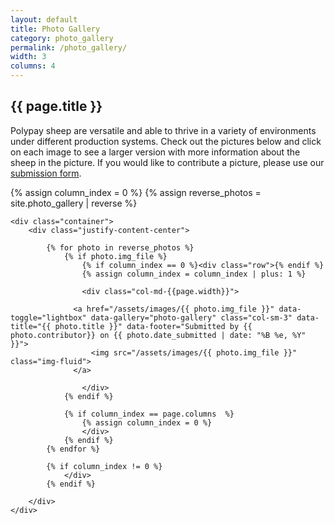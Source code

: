 ```yaml
---
layout: default
title: Photo Gallery
category: photo_gallery
permalink: /photo_gallery/
width: 3
columns: 4
---
```


<div class="photo-gallery">

<h2>{{ page.title }}</h2>

<p>Polypay sheep are versatile and able to thrive in a variety of environments under different production systems. Check out the pictures below and click on each image to see a larger version with more information about the sheep in the picture. If you would like to contribute a picture, please use our <a href="https://docs.google.com/forms/d/e/1FAIpQLSdhDrJNmEt9RxaIkx1H1b1WTN8l251GXtFfZK7ldSMUxXIxdA/viewform?usp=sf_link" target="_blank">submission form</a>.
</p>

<!-- http://ashleydw.github.io/lightbox/#image-gallery -->
<script src="https://cdnjs.cloudflare.com/ajax/libs/ekko-lightbox/5.3.0/ekko-lightbox.min.js"></script>


{% assign column_index = 0 %}
{% assign reverse_photos = site.photo_gallery | reverse %}

	<div class="container">
		<div class="justify-content-center">

			{% for photo in reverse_photos %}
				{% if photo.img_file %}
					{% if column_index == 0 %}<div class="row">{% endif %}
					{% assign column_index = column_index | plus: 1 %}

					<div class="col-md-{{page.width}}">

			      <a href="/assets/images/{{ photo.img_file }}" data-toggle="lightbox" data-gallery="photo-gallery" class="col-sm-3" data-title="{{ photo.title }}" data-footer="Submitted by {{ photo.contributor}} on {{ photo.date_submitted | date: "%B %e, %Y" }}">
			          <img src="/assets/images/{{ photo.img_file }}" class="img-fluid">
			      </a>

					</div>
				{% endif %}

				{% if column_index == page.columns  %}
					{% assign column_index = 0 %}
					</div>
				{% endif %}
			{% endfor %}

			{% if column_index != 0 %}
				</div>
			{% endif %}

		</div>
	</div>
</div>

<script>
$(document).on('click', '[data-toggle="lightbox"]', function(event) {
                event.preventDefault();
                $(this).ekkoLightbox();
            });
</script>
